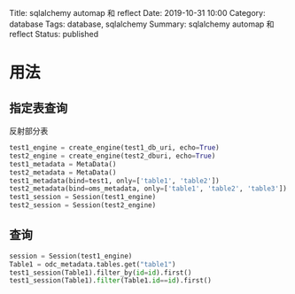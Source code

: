 Title: sqlalchemy automap 和 reflect
Date: 2019-10-31 10:00
Category: database
Tags: database, sqlalchemy
Summary:  sqlalchemy automap 和 reflect
Status: published


# 用法

## 指定表查询

反射部分表

```python
test1_engine = create_engine(test1_db_uri, echo=True)
test2_engine = create_engine(test2_dburi, echo=True)
test1_metadata = MetaData()
test2_metadata = MetaData()
test1_metadata(bind=test1, only=['table1', 'table2'])
test2_metadata(bind=oms_metadata, only=['table1', 'table2', 'table3'])
test1_session = Session(test1_engine)
test2_session = Session(test2_engine)
```

## 查询

```python
session = Session(test1_engine)
Table1 = odc_metadata.tables.get("table1")
test1_session(Table1).filter_by(id=id).first()
test1_session(Table1).filter(Table1.id==id).first()

```

